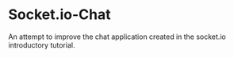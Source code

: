 # Socket.io-Chat
An attempt to improve the chat application created in the socket.io introductory tutorial.
